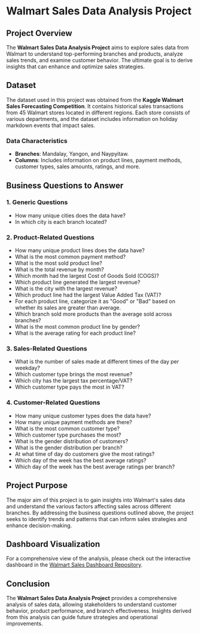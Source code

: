 # Walmart Sales Data Analysis Project

## Project Overview
The **Walmart Sales Data Analysis Project** aims to explore sales data from Walmart to understand top-performing branches and products, analyze sales trends, and examine customer behavior. The ultimate goal is to derive insights that can enhance and optimize sales strategies.

## Dataset
The dataset used in this project was obtained from the **Kaggle Walmart Sales Forecasting Competition**. It contains historical sales transactions from 45 Walmart stores located in different regions. Each store consists of various departments, and the dataset includes information on holiday markdown events that impact sales.

### Data Characteristics
- **Branches**: Mandalay, Yangon, and Naypyitaw.
- **Columns**: Includes information on product lines, payment methods, customer types, sales amounts, ratings, and more.

## Business Questions to Answer

### 1. Generic Questions
- How many unique cities does the data have?
- In which city is each branch located?

### 2. Product-Related Questions
- How many unique product lines does the data have?
- What is the most common payment method?
- What is the most sold product line?
- What is the total revenue by month?
- Which month had the largest Cost of Goods Sold (COGS)?
- Which product line generated the largest revenue?
- What is the city with the largest revenue?
- Which product line had the largest Value Added Tax (VAT)?
- For each product line, categorize it as "Good" or "Bad" based on whether its sales are greater than average.
- Which branch sold more products than the average sold across branches?
- What is the most common product line by gender?
- What is the average rating for each product line?

### 3. Sales-Related Questions
- What is the number of sales made at different times of the day per weekday?
- Which customer type brings the most revenue?
- Which city has the largest tax percentage/VAT?
- Which customer type pays the most in VAT?

### 4. Customer-Related Questions
- How many unique customer types does the data have?
- How many unique payment methods are there?
- What is the most common customer type?
- Which customer type purchases the most?
- What is the gender distribution of customers?
- What is the gender distribution per branch?
- At what time of day do customers give the most ratings?
- Which day of the week has the best average ratings?
- Which day of the week has the best average ratings per branch?

## Project Purpose
The major aim of this project is to gain insights into Walmart's sales data and understand the various factors affecting sales across different branches. By addressing the business questions outlined above, the project seeks to identify trends and patterns that can inform sales strategies and enhance decision-making.

## Dashboard Visualization
For a comprehensive view of the analysis, please check out the interactive dashboard in the [Walmart Sales Dashboard Repository](<insert-your-dashboard-repo-link-here>).

## Conclusion
The **Walmart Sales Data Analysis Project** provides a comprehensive analysis of sales data, allowing stakeholders to understand customer behavior, product performance, and branch effectiveness. Insights derived from this analysis can guide future strategies and operational improvements.
